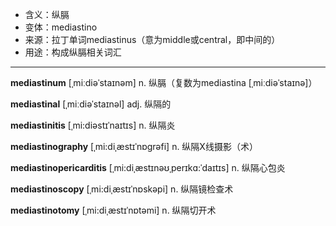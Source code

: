 - <span class="definition">含义：纵膈</span>
- <span class="definition">变体：mediastino</span>
- <span class="definition">来源：拉丁单词mediastinus（意为middle或central，即中间的）</span>
- <span class="definition">用途：构成纵膈相关词汇</span>

---

<span class="vocabulary">**mediastinum**</span> [ˌmiːdiəˈstaɪnəm] n. 纵膈（复数为mediastina [ˌmiːdiəˈstaɪnə]）

<span class="vocabulary">**mediastinal**</span> [ˌmiːdiəˈstaɪnəl] adj. 纵隔的

<span class="vocabulary">**mediastinitis**</span> [ˌmi:diəstɪˈnaɪtɪs] n. 纵隔炎

<span class="vocabulary">**mediastinography**</span> [ˌmi:diˌæstɪˈnɒgrəfi] n. 纵隔X线摄影（术）

<span class="vocabulary">**mediastinopericarditis**</span> [ˌmi:diˌæstɪnəʊˌperɪkɑ:ˈdaɪtɪs] n. 纵隔心包炎

<span class="vocabulary">**mediastinoscopy**</span> [ˌmi:diˌæstɪˈnɒskəpi] n. 纵隔镜检查术

<span class="vocabulary">**mediastinotomy**</span> [ˌmi:diˌæstɪˈnɒtəmi] n. 纵隔切开术
